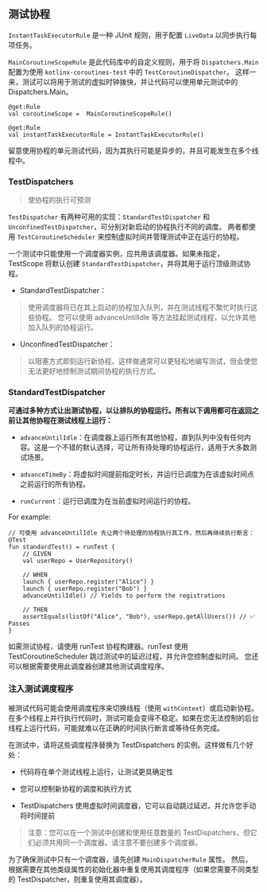 ## 测试协程

`InstantTaskExecutorRule` 是一种 JUnit 规则，用于配置 `LiveData` 以同步执行每项任务。

`MainCoroutineScopeRule` 是此代码库中的自定义规则，用于将 `Dispatchers.Main` 配置为使用 `kotlinx-coroutines-test` 中的 `TestCoroutineDispatcher`。
这样一来，测试可以将用于测试的虚拟时钟拨快，并让代码可以使用单元测试中的 Dispatchers.Main。

```
@get:Rule
val coroutineScope =  MainCoroutineScopeRule()

@get:Rule
val instantTaskExecutorRule = InstantTaskExecutorRule()
```

留意使用协程的单元测试代码，因为其执行可能是异步的，并且可能发生在多个线程中。

### TestDispatchers

>使协程的执行可预测

`TestDispatcher` 有两种可用的实现：`StandardTestDispatcher` 和 `UnconfinedTestDispatcher`，可分别对新启动的协程执行不同的调度。
两者都使用 `TestCoroutineScheduler` 来控制虚拟时间并管理测试中正在运行的协程。

一个测试中只能使用一个调度器实例，应共用该调度器。如果未指定，TestScope 将默认创建 `StandardTestDispatcher`，并将其用于运行顶级测试协程。

- StandardTestDispatcher：
>使用调度器将已在其上启动的协程加入队列，并在测试线程不繁忙时执行这些协程。
> 您可以使用 advanceUntilIdle 等方法挂起测试线程，以允许其他加入队列的协程运行。

- UnconfinedTestDispatcher：
>以阻塞方式即刻运行新协程。这样做通常可以更轻松地编写测试，但会使您无法更好地控制测试期间协程的执行方式。

### StandardTestDispatcher

**可通过多种方式让出测试协程，以让排队的协程运行。所有以下调用都可在返回之前让其他协程在测试线程上运行：**

- `advanceUntilIdle`：在调度器上运行所有其他协程，直到队列中没有任何内容。这是一个不错的默认选择，可让所有待处理的协程运行，适用于大多数测试场景。

- `advanceTimeBy`：将虚拟时间提前指定时长，并运行已调度为在该虚拟时间点之前运行的所有协程。

- `runCurrent`：运行已调度为在当前虚拟时间运行的协程。

For example:

```
// 可使用 advanceUntilIdle 先让两个待处理的协程执行其工作，然后再继续执行断言：
@Test
fun standardTest() = runTest {
    // GIVEN
    val userRepo = UserRepository()

    // WHEN
    launch { userRepo.register("Alice") }
    launch { userRepo.register("Bob") }
    advanceUntilIdle() // Yields to perform the registrations

    // THEN
    assertEquals(listOf("Alice", "Bob"), userRepo.getAllUsers()) // ✅ Passes
}
```

如需测试协程，请使用 runTest 协程构建器。runTest 使用 TestCoroutineScheduler 跳过测试中的延迟过程，并允许您控制虚拟时间。
您还可以根据需要使用此调度器创建其他测试调度程序。

### 注入测试调度程序

被测试代码可能会使用调度程序来切换线程（使用 `withContext`）或启动新协程。
在多个线程上并行执行代码时，测试可能会变得不稳定。如果在您无法控制的后台线程上运行代码，可能就难以在正确的时间执行断言或等待任务完成。

在测试中，请将这些调度程序替换为 TestDispatchers 的实例。这样做有几个好处：

- 代码将在单个测试线程上运行，让测试更具确定性

- 您可以控制新协程的调度和执行方式

- TestDispatchers 使用虚拟时间调度器，它可以自动跳过延迟，并允许您手动将时间提前

>注意：您可以在一个测试中创建和使用任意数量的 TestDispatchers，但它们必须共用同一个调度器。请注意不要创建多个调度器。

为了确保测试中只有一个调度器，请先创建 `MainDispatcherRule` 属性。
然后，根据需要在其他类级属性的初始化器中重复使用其调度程序（如果您需要不同类型的 TestDispatcher，则重复使用其调度器）。







